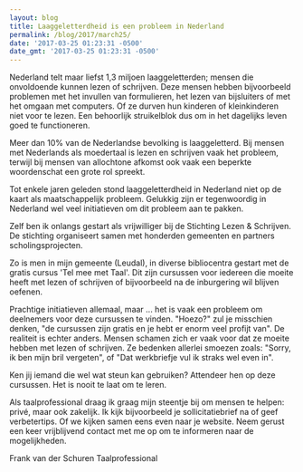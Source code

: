 ```yaml
---
layout: blog
title: Laaggeletterdheid is een probleem in Nederland
permalink: /blog/2017/march25/
date: '2017-03-25 01:23:31 -0500'
date_gmt: '2017-03-25 01:23:31 -0500'
---
```

Nederland telt maar liefst 1,3 miljoen laaggeletterden; mensen die onvoldoende kunnen lezen of schrijven. Deze mensen hebben bijvoorbeeld problemen met het invullen van formulieren, het lezen van bijsluiters of met het omgaan met computers. Of ze durven hun kinderen of kleinkinderen niet voor te lezen. Een behoorlijk struikelblok dus om in het dagelijks leven goed te functioneren.
 
Meer dan 10% van de Nederlandse bevolking is laaggeletterd. Bij mensen met Nederlands als moedertaal is lezen en schrijven vaak het probleem, terwijl bij mensen van allochtone afkomst ook vaak een beperkte woordenschat een grote rol spreekt. 
 
Tot enkele jaren geleden stond laaggeletterdheid in Nederland niet op de kaart als maatschappelijk probleem. Gelukkig zijn er tegenwoordig in Nederland wel veel initiatieven om dit probleem aan te pakken. 
 
Zelf ben ik onlangs gestart als vrijwilliger bij de Stichting Lezen & Schrijven. De stichting organiseert samen met honderden gemeenten en partners scholingsprojecten.

Zo is men in mijn gemeente (Leudal), in diverse bibliocentra gestart met de gratis cursus 'Tel mee met Taal'. Dit zijn cursussen voor iedereen die moeite heeft met lezen of schrijven of bijvoorbeeld na de inburgering wil blijven oefenen. 
 
Prachtige initiatieven allemaal, maar ... het is vaak een probleem om deelnemers voor deze cursussen te vinden. "Hoezo?" zul je misschien denken, "de cursussen zijn gratis en je hebt er enorm veel profijt van". De realiteit is echter anders. Mensen schamen zich er vaak voor dat ze moeite hebben met lezen of schrijven. Ze bedenken allerlei smoezen zoals: "Sorry, ik ben mijn bril vergeten", of "Dat werkbriefje vul ik straks wel even in". 
 
Ken jij iemand die wel wat steun kan gebruiken? Attendeer hen op deze cursussen. Het is nooit te laat om te leren.
 
Als taalprofessional draag ik graag mijn steentje bij om mensen te helpen: privé, maar ook zakelijk. Ik kijk bijvoorbeeld je sollicitatiebrief na of geef verbetertips. Of we kijken samen eens even naar je website. Neem gerust een keer vrijblijvend contact met me op om te informeren naar de mogelijkheden.

Frank van der Schuren
Taalprofessional






